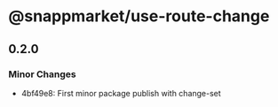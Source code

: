 # @snappmarket/use-route-change

## 0.2.0
### Minor Changes

- 4bf49e8: First minor package publish with change-set
